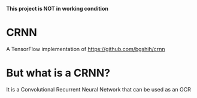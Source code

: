 **This project is NOT in working condition**

# CRNN

A TensorFlow implementation of https://github.com/bgshih/crnn

# But what is a CRNN?

It is a Convolutional Recurrent Neural Network that can be used as an OCR
